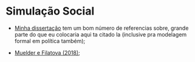 # Simulação Social

- [Minha dissertação](http://www.teses.usp.br/teses/disponiveis/100/100132/tde-16102018-130334/pt-br.php) tem um bom número de referencias sobre, grande parte do que eu colocaria aqui ta citado la (inclusive pra modelagem formal em política também);

- [Muelder e Filatova (2018)](http://jasss.soc.surrey.ac.uk/21/4/5.html);
